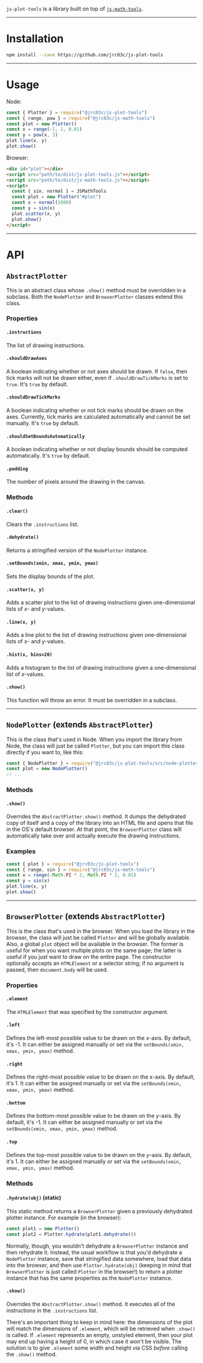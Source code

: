 `js-plot-tools` is a library built on top of [`js-math-tools`](https://github.com/jrc03c/js-math-tools).

---

# Installation

```bash
npm install --save https://github.com/jrc03c/js-plot-tools
```

---

# Usage

Node:

```js
const { Plotter } = require("@jrc03c/js-plot-tools")
const { range, pow } = require("@jrc03c/js-math-tools")
const plot = new Plotter()
const x = range(-1, 1, 0.01)
const y = pow(x, 3)
plot.line(x, y)
plot.show()
```

Browser:

```html
<div id="plot"></div>
<script src="path/to/dist/js-plot-tools.js"></script>
<script src="path/to/dist/js-math-tools.js"></script>
<script>
  const { sin, normal } = JSMathTools
  const plot = new Plotter("#plot")
  const x = normal(1000)
  const y = sin(x)
  plot.scatter(x, y)
  plot.show()
</script>
```

---

# API

## `AbstractPlotter`

This is an abstract class whose `.show()` method must be overridden in a subclass. Both the `NodePlotter` and `BrowserPlotter` classes extend this class.

### Properties

#### `.instructions`

The list of drawing instructions.

#### `.shouldDrawAxes`

A boolean indicating whether or not axes should be drawn. If `false`, then tick marks will not be drawn either, even if `.shouldDrawTickMarks` is set to `true`. It's `true` by default.

#### `.shouldDrawTickMarks`

A boolean indicating whether or not tick marks should be drawn on the axes. Currently, tick marks are calculated automatically and cannot be set manually. It's `true` by default.

#### `.shouldSetBoundsAutomatically`

A boolean indicating whether or not display bounds should be computed automatically. It's `true` by default.

#### `.padding`

The number of pixels around the drawing in the canvas.

### Methods

#### `.clear()`

Clears the `.instructions` list.

#### `.dehydrate()`

Returns a stringified version of the `NodePlotter` instance.

#### `.setBounds(xmin, xmax, ymin, ymax)`

Sets the display bounds of the plot.

#### `.scatter(x, y)`

Adds a scatter plot to the list of drawing instructions given one-dimensional lists of _x_- and _y_-values.

#### `.line(x, y)`

Adds a line plot to the list of drawing instructions given one-dimensional lists of _x_- and _y_-values.

#### `.hist(x, bins=20)`

Adds a histogram to the list of drawing instructions given a one-dimensional list of _x_-values.

#### `.show()`

This function will throw an error. It must be overridden in a subclass.

---

## `NodePlotter` (extends `AbstractPlotter`)

This is the class that's used in Node. When you import the library from Node, the class will just be called `Plotter`, but you can import this class directly if you want to, like this:

```js
const { NodePlotter } = require("@jrc03c/js-plot-tools/src/node-plotter.js")
const plot = new NodePlotter()
// ...
```

### Methods

#### `.show()`

Overrides the `AbstractPlotter.show()` method. It dumps the dehydrated copy of itself and a copy of the library into an HTML file and opens that file in the OS's default browser. At that point, the `BrowserPlotter` class will automatically take over and actually execute the drawing instructions.

### Examples

```js
const { plot } = require("@jrc03c/js-plot-tools")
const { range, sin } = require("@jrc03c/js-math-tools")
const x = range(-Math.PI * 2, Math.PI * 2, 0.01)
const y = sin(x)
plot.line(x, y)
plot.show()
```

---

## `BrowserPlotter` (extends `AbstractPlotter`)

This is the class that's used in the browser. When you load the library in the browser, the class will just be called `Plotter` and will be globally available. Also, a global `plot` object will be available in the browser. The former is useful for when you want multiple plots on the same page; the latter is useful if you just want to draw on the entire page. The constructor optionally accepts an `HTMLElement` or a selector string; if no argument is passed, then `document.body` will be used.

### Properties

#### `.element`

The `HTMLElement` that was specified by the constructor argument.

#### `.left`

Defines the left-most possible value to be drawn on the _x_-axis. By default, it's -1. It can either be assigned manually or set via the `setBounds(xmin, xmax, ymin, ymax)` method.

#### `.right`

Defines the right-most possible value to be drawn on the _x_-axis. By default, it's 1. It can either be assigned manually or set via the `setBounds(xmin, xmax, ymin, ymax)` method.

#### `.bottom`

Defines the bottom-most possible value to be drawn on the _y_-axis. By default, it's -1. It can either be assigned manually or set via the `setBounds(xmin, xmax, ymin, ymax)` method.

#### `.top`

Defines the top-most possible value to be drawn on the _y_-axis. By default, it's 1. It can either be assigned manually or set via the `setBounds(xmin, xmax, ymin, ymax)` method.

### Methods

#### `.hydrate(obj)` (static)

This static method returns a `BrowserPlotter` given a previously dehydrated plotter instance. For example (in the browser):

```js
const plot1 = new Plotter()
const plot2 = Plotter.hydrate(plot1.dehydrate())
```

Normally, though, you wouldn't dehydrate a `BrowserPlotter` instance and then rehydrate it. Instead, the usual workflow is that you'd dehydrate a `NodePlotter` instance, save that stringified data somewhere, load that data into the browser, and then use `Plotter.hydrate(obj)` (keeping in mind that `BrowserPlotter` is just called `Plotter` in the browser!) to return a plotter instance that has the same properties as the `NodePlotter` instance.

#### `.show()`

Overrides the `AbstractPlotter.show()` method. It executes all of the instructions in the `.instructions` list.

There's an important thing to keep in mind here: the dimensions of the plot will match the dimensions of `.element`, which will be retrieved when `.show()` is called. If `.element` represents an empty, unstyled element, then your plot may end up having a height of 0, in which case it won't be visible. The solution is to give `.element` some width and height via CSS _before_ calling the `.show()` method.
